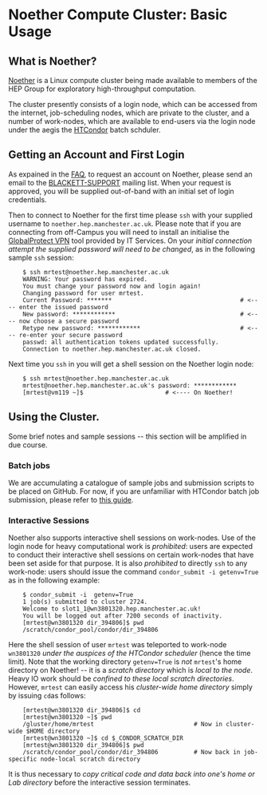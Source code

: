 # Noether Compute Cluster: Basic Usage

## What is Noether?

[Noether](https://jwa.org/encyclopedia/article/noether-emmy) is a Linux compute cluster being made available to members of the HEP Group for exploratory high-throughput computation.

The cluster presently consists of a login node, which can be accessed from the internet, job-scheduling nodes, which are private to the cluster, and a number of work-nodes, which are available to end-users via the login node under the aegis the [HTCondor](https://htcondor.com) batch schduler.

## Getting an Account and First Login

As expained in the [FAQ](https://github.com/MANHEP/maf-helpdesk/blob/master/noether_faq.md), to request an account on Noether, please send an email to the [BLACKETT-SUPPORT](mailto:BLACKETT-SUPPORT@listserv.manchester.ac.uk) mailing list. When your request is approved, you will be supplied out-of-band with an initial set of login credentials.

Then to connect to Noether for the first time please ```ssh``` with your supplied username to ```noether.hep.manchester.ac.uk```. Please note that if you are connecting from off-Campus you will need to install an initialise the [GlobalProtect VPN](https://www.itservices.manchester.ac.uk/ourservices/popular/vpn/) tool provided by IT Services. On your *initial connection attempt the supplied password will need to be changed*, as in the following sample `ssh` session:


```
    $ ssh mrtest@noether.hep.manchester.ac.uk
    WARNING: Your password has expired.
    You must change your password now and login again!
    Changing password for user mrtest.
    Current Password: *******                                    # <---- enter the issued password
    New password: ************                                   # <---- now choose a secure password
    Retype new password: ************                            # <---- re-enter your secure password
    passwd: all authentication tokens updated successfully.
    Connection to noether.hep.manchester.ac.uk closed.
```

Next time you ```ssh``` in you will get a shell session on the Noether login node:


```
    $ ssh mrtest@noether.hep.manchester.ac.uk
    mrtest@noether.hep.manchester.ac.uk's password: ************
    [mrtest@vm119 ~]$                       # <---- On Noether!
```

## Using the Cluster.

Some brief notes and sample sessions -- this section will be amplified in due course.
### Batch jobs

We are accumulating a catalogue of sample jobs and submission scripts to be placed on GitHub. For now, if you are unfamiliar with HTCondor batch job submission, please refer to [this guide](https://htcondor.readthedocs.io/en/latest/users-manual/quick-start-guide.html).

### Interactive Sessions

Noether also supports interactive shell sessions on work-nodes. Use of the login node for heavy computational work is *prohibited*: users are expected to conduct their interactive shell sessions on certain work-nodes that have been set aside for that purpose. It is also *prohibited* to directly ```ssh``` to any work-node: users should issue the command ```condor_submit -i getenv=True``` as in the following example:

```
    $ condor_submit -i  getenv=True
    1 job(s) submitted to cluster 2724.
    Welcome to slot1_1@wn3801320.hep.manchester.ac.uk!
    You will be logged out after 7200 seconds of inactivity.
    [mrtest@wn3801320 dir_394806]$ pwd
    /scratch/condor_pool/condor/dir_394806
```
Here the shell session of user ```mrtest``` was teleported to work-node ```wn3801320``` *under the auspices of the HTCondor scheduler* (hence the time limit). Note that the working directory ```getenv=True``` is *not* ```mrtest```'s home directory on Noether! -- it is a *scratch directory* which is *local to the node*. Heavy IO work should be *confined to these local scratch directories*.  However, ```mrtest``` can easily access his *cluster-wide home directory* simply by issuing ```cd```as follows:

```
    [mrtest@wn3801320 dir_394806]$ cd
    [mrtest@wn3801320 ~]$ pwd       
    /gluster/home/mrtest                            # Now in cluster-wide $HOME directory
    [mrtest@wn3801320 ~]$ cd $_CONDOR_SCRATCH_DIR
    [mrtest@wn3801320 dir_394806]$ pwd 
    /scratch/condor_pool/condor/dir_394806          # Now back in job-specific node-local scratch directory
```

It is thus necessary to *copy critical code and data back into one's home or Lab directory* before the interactive session terminates.



